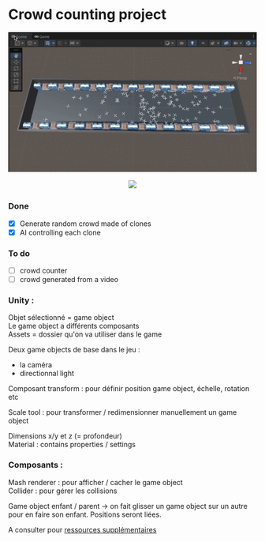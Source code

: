 # Crowd counting project

<p align="center">
	<img src="./Demo/vueHaute.gif" >
</p>

<p align="center">
	<img src="./Demo/vuePerso.gif" >
</p>

### Done
- [x] Generate random crowd made of clones
- [x] AI controlling each clone

### To do
- [ ] crowd counter
- [ ] crowd generated from a video

### Unity :
Objet sélectionné = game object<br/>
Le game object a différents composants<br/>
Assets = dossier qu'on va utiliser dans le game

Deux game objects de base dans le jeu :
- la caméra
- directionnal light

Composant transform : pour définir position game object, échelle, rotation etc<br/>

Scale tool : pour transformer / redimensionner manuellement un game object<br/>

Dimensions x/y et z (= profondeur)<br/>
Material : contains properties / settings<br/>

### Composants :
Mash renderer : pour afficher / cacher le game object<br/>
Collider : pour gérer les collisions<br/>

Game object enfant / parent -> on fait glisser un game object sur un autre pour en faire son enfant. Positions seront liées.<br/>

A consulter pour [ressources supplémentaires](https://assetstore.unity.com/)

<!-- cas d'usage :
comptage de foule
dépôt d'ordures sauvages
malaises 

jumeaux numériques de villes

donnée synthétique

améliorer sécurité citoyens dans espace public
en mettant à dispo systèmes d'acquisition de données (= l'image ici -> caméras de  vidéoprotection)

Ce qu'ils ont : reproduisent ville dans moteur de jeu open source pour générer leurs problèmes dans un jeu / générer des données synthétiques

données très volumineuses mais peuvent pas entrainer algo d'apprentissage car données = protégées

création d'un monde parallèle, automatisé, transparent pour citoyen

bureau valorisation donnée ministère composé de data scientists, anciens EIG
environnement pluridisciplinaire, traitement donnée

Objectifs : + de transparence pour usager concernant vidéoprotection grâce à plateforme de démo + proposer un tas d'usage aux SP qui veulent s'en servir

Pas de reconnaissance faciale

Possibilité de poursuivre le projet

Comptage approximatif
Taux de fiabilité à renseigner ?

-->